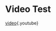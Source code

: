 <!-- TITLE: Video Test -->
<!-- SUBTITLE: A quick summary of Video Test -->

# Video Test
[video](https://www.youtube.com/watch?v=D7kAEnM0rDY){.youtube}
